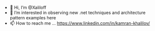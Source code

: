 - 👋 Hi, I’m @Xaliloff
- 👀 I’m interested in observing new .net techniques and architecture pattern examples here
- 📫 How to reach me ... https://www.linkedin.com/in/kamran-khalilov/

<!---
Xaliloff/Xaliloff is a ✨ special ✨ repository because its `README.md` (this file) appears on your GitHub profile.
You can click the Preview link to take a look at your changes.
--->

